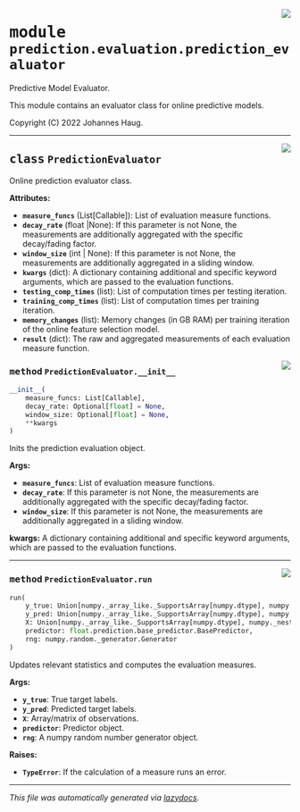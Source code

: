 <!-- markdownlint-disable -->

<a href="https://github.com/haugjo/float/tree/main/float/prediction/evaluation/prediction_evaluator.py#L0"><img align="right" style="float:right;" src="https://img.shields.io/badge/-source-cccccc?style=flat-square"></a>

# <kbd>module</kbd> `prediction.evaluation.prediction_evaluator`
Predictive Model Evaluator. 

This module contains an evaluator class for online predictive models. 

Copyright (C) 2022 Johannes Haug. 



---

<a href="https://github.com/haugjo/float/tree/main/float/prediction/evaluation/prediction_evaluator.py#L17"><img align="right" style="float:right;" src="https://img.shields.io/badge/-source-cccccc?style=flat-square"></a>

## <kbd>class</kbd> `PredictionEvaluator`
Online prediction evaluator class. 



**Attributes:**
 
 - <b>`measure_funcs`</b> (List[Callable]):  List of evaluation measure functions. 
 - <b>`decay_rate`</b> (float |None):  If this parameter is not None, the measurements are additionally aggregated with the specific decay/fading  factor. 
 - <b>`window_size`</b> (int | None):  If this parameter is not None, the measurements are additionally aggregated in a sliding window. 
 - <b>`kwargs`</b> (dict):  A dictionary containing additional and specific keyword arguments, which are passed to the evaluation  functions. 
 - <b>`testing_comp_times`</b> (list):  List of computation times per testing iteration. 
 - <b>`training_comp_times`</b> (list):  List of computation times per training iteration. 
 - <b>`memory_changes`</b> (list):  Memory changes (in GB RAM) per training iteration of the online feature selection model. 
 - <b>`result`</b> (dict):  The raw and aggregated measurements of each evaluation measure function. 

<a href="https://github.com/haugjo/float/tree/main/float/prediction/evaluation/prediction_evaluator.py#L38"><img align="right" style="float:right;" src="https://img.shields.io/badge/-source-cccccc?style=flat-square"></a>

### <kbd>method</kbd> `PredictionEvaluator.__init__`

```python
__init__(
    measure_funcs: List[Callable],
    decay_rate: Optional[float] = None,
    window_size: Optional[float] = None,
    **kwargs
)
```

Inits the prediction evaluation object. 



**Args:**
 
 - <b>`measure_funcs`</b>:  List of evaluation measure functions. 
 - <b>`decay_rate`</b>:  If this parameter is not None, the measurements are additionally aggregated with the specific  decay/fading factor. 
 - <b>`window_size`</b>:  If this parameter is not None, the measurements are additionally aggregated in a sliding window. 

**kwargs:**
  A dictionary containing additional and specific keyword arguments, which are passed to the evaluation  functions. 




---

<a href="https://github.com/haugjo/float/tree/main/float/prediction/evaluation/prediction_evaluator.py#L83"><img align="right" style="float:right;" src="https://img.shields.io/badge/-source-cccccc?style=flat-square"></a>

### <kbd>method</kbd> `PredictionEvaluator.run`

```python
run(
    y_true: Union[numpy._array_like._SupportsArray[numpy.dtype], numpy._nested_sequence._NestedSequence[numpy._array_like._SupportsArray[numpy.dtype]], bool, int, float, complex, str, bytes, numpy._nested_sequence._NestedSequence[Union[bool, int, float, complex, str, bytes]]],
    y_pred: Union[numpy._array_like._SupportsArray[numpy.dtype], numpy._nested_sequence._NestedSequence[numpy._array_like._SupportsArray[numpy.dtype]], bool, int, float, complex, str, bytes, numpy._nested_sequence._NestedSequence[Union[bool, int, float, complex, str, bytes]]],
    X: Union[numpy._array_like._SupportsArray[numpy.dtype], numpy._nested_sequence._NestedSequence[numpy._array_like._SupportsArray[numpy.dtype]], bool, int, float, complex, str, bytes, numpy._nested_sequence._NestedSequence[Union[bool, int, float, complex, str, bytes]]],
    predictor: float.prediction.base_predictor.BasePredictor,
    rng: numpy.random._generator.Generator
)
```

Updates relevant statistics and computes the evaluation measures. 



**Args:**
 
 - <b>`y_true`</b>:  True target labels. 
 - <b>`y_pred`</b>:  Predicted target labels. 
 - <b>`X`</b>:  Array/matrix of observations. 
 - <b>`predictor`</b>:  Predictor object. 
 - <b>`rng`</b>:  A numpy random number generator object. 



**Raises:**
 
 - <b>`TypeError`</b>:  If the calculation of a measure runs an error. 




---

_This file was automatically generated via [lazydocs](https://github.com/ml-tooling/lazydocs)._
